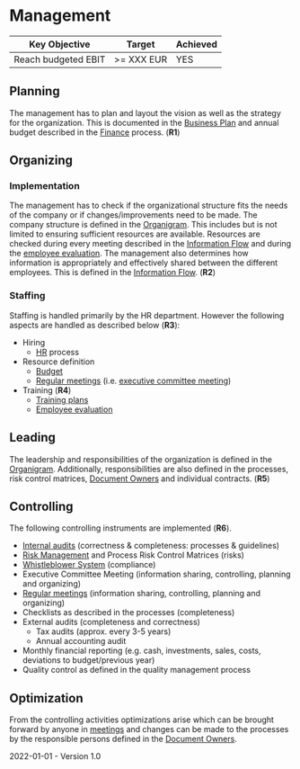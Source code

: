 # Management

| Key Objective       | Target     | Achieved |
| ------------------- | ---------- | -------- |
| Reach budgeted EBIT | >= XXX EUR | YES      |

## Planning

The management has to plan and layout the vision as well as the strategy for the organization. This is documented in the [Business Plan](./Management/Business%20Plan.md) and annual budget described in the [Finance](./06_Finance.md) process. (**R1**)

## Organizing

### Implementation

The management has to check if the organizational structure fits the needs of the company or if changes/improvements need to be made. The company structure is defined in the [Organigram](./Organigram.md). This includes but is not limited to ensuring sufficient resources are available. Resources are checked during every meeting described in the [Information Flow](./Management/Information%20Flow.md) and during the [employee evaluation](./HR/Evaluation%20Forms/Self-Evaluation%20Form.md). The management also determines how information is appropriately and effectively shared between the different employees. This is defined in the [Information Flow](./Management/Information%20Flow.md). (**R2**)

### Staffing

Staffing is handled primarily by the HR department. However the following aspects are handled as described below (**R3**):

* Hiring
  * [HR](./05_HR.md) process
* Resource definition
  * [Budget](./06_Finance.md)
  * [Regular meetings](./Management/Information%20Flow.md) (i.e. [executive committee meeting](./Management/Executive%20Committee%20Minute%20Template.md))
* Training (**R4**)
  * [Training plans](./HR/Onboarding/Sample%20Training%20Plan.md)
  * [Employee evaluation](./HR/Evaluation%20Forms/Employee%20Evaluation%20Form.md)

## Leading

The leadership and responsibilities of the organization is defined in the [Organigram](./Organigram.md). Additionally, responsibilities are also defined in the processes, risk control matrices, [Document Owners](./Document%20Owners.md) and individual contracts. (**R5**)

## Controlling

The following controlling instruments are implemented (**R6**).

* [Internal audits](./Quality%20Management/Internal%20Quality%Management%Audit%Form.md) (correctness & completeness: processes & guidelines)
* [Risk Management](./COSO/Risk%20Management) and Process Risk Control Matrices (risks)
* [Whistleblower System](../Policies%20&%20Guidelines/Whistleblower%20System.md) (compliance)
* Executive Committee Meeting (information sharing, controlling, planning and organizing)
* [Regular meetings](./Management/Information%20Flow.md) (information sharing, controlling, planning and organizing)
* Checklists as described in the processes (completeness)
* External audits (completeness and correctness)
  * Tax audits (approx. every 3-5 years)
  * Annual accounting audit
* Monthly financial reporting (e.g. cash, investments, sales, costs, deviations to budget/previous year)
* Quality control as defined in the quality management process

## Optimization

From the controlling activities optimizations arise which can be brought forward by anyone in [meetings](./Management/Information%20Flow.md) and changes can be made to the processes by the responsible persons defined in the [Document Owners](./Document%20Owners.md).

2022-01-01 - Version 1.0

